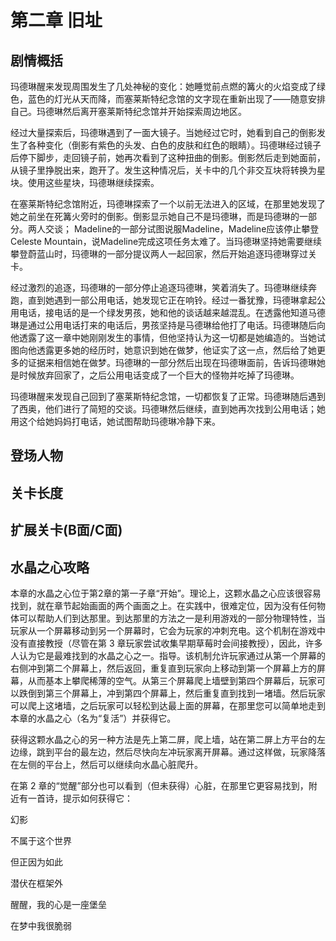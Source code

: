 # 第二章 旧址
## 剧情概括
玛德琳醒来发现周围发生了几处神秘的变化：她睡觉前点燃的篝火的火焰变成了绿色，蓝色的灯光从天而降，而塞莱斯特纪念馆的文字现在重新出现了——随意安排自己。玛德琳然后离开塞莱斯特纪念馆并开始探索周边地区。

经过大量探索后，玛德琳遇到了一面大镜子。当她经过它时，她看到自己的倒影发生了各种变化（倒影有紫色的头发、白色的皮肤和红色的眼睛）。玛德琳经过镜子后停下脚步，走回镜子前，她再次看到了这种扭曲的倒影。倒影然后走到她面前，从镜子里挣脱出来，跑开了。发生这种情况后，关卡中的几个非交互块将转换为星块。使用这些星块，玛德琳继续探索。

在塞莱斯特纪念馆附近，玛德琳探索了一个以前无法进入的区域，在那里她发现了她之前坐在死篝火旁时的倒影。倒影显示她自己不是玛德琳，而是玛德琳的一部分。两人交谈； Madeline的一部分试图说服Madeline，Madeline应该停止攀登Celeste Mountain，说Madeline完成这项任务太难了。当玛德琳坚持她需要继续攀登蔚蓝山时，玛德琳的一部分提议两人一起回家，然后开始追逐玛德琳穿过关卡。

经过激烈的追逐，玛德琳的一部分停止追逐玛德琳，笑着消失了。玛德琳继续奔跑，直到她遇到一部公用电话，她发现它正在响铃。经过一番犹豫，玛德琳拿起公用电话，接电话的是一个绿发男孩，她和他的谈话越来越混乱。在透露他知道马德琳是通过公用电话打来的电话后，男孩坚持是马德琳给他打了电话。玛德琳随后向他透露了这一章中她刚刚发生的事情，但他坚持认为这一切都是她编造的。当她试图向他透露更多她的经历时，她意识到她在做梦，他证实了这一点，然后给了她更多的证据来相信她在做梦。玛德琳的一部分然后出现在玛德琳面前，告诉玛德琳她是时候放弃回家了，之后公用电话变成了一个巨大的怪物并吃掉了玛德琳。

玛德琳醒来发现自己回到了塞莱斯特纪念馆，一切都恢复了正常。玛德琳随后遇到了西奥，他们进行了简短的交谈。玛德琳然后继续，直到她再次找到公用电话；她用这个给她妈妈打电话，她试图帮助玛德琳冷静下来。 
## 登场人物

## 关卡长度
## 扩展关卡(**B面**/**C面**)
## 水晶之心攻略
本章的水晶之心位于第2章的第一子章“开始”。理论上，这颗水晶之心应该很容易找到，就在章节起始画面的两个画面之上。在实践中，很难定位，因为没有任何物体可以帮助人们到达那里。到达那里的方法之一是利用游戏的一部分物理特性，当玩家从一个屏幕移动到另一个屏幕时，它会为玩家的冲刺充电。这个机制在游戏中没有直接教授（尽管在第 3 章玩家尝试收集早期草莓时会间接教授），因此，许多人认为它是最难找到的水晶之心之一。指导。该机制允许玩家通过从第一个屏幕的右侧冲到第二个屏幕上，然后返回，重复直到玩家向上移动到第一个屏幕上方的屏幕，从而基本上攀爬稀薄的空气。从第三个屏幕爬上墙壁到第四个屏幕后，玩家可以跌倒到第三个屏幕上，冲到第四个屏幕上，然后重复直到找到一堵墙。然后玩家可以爬上这堵墙，之后玩家可以轻松到达最上面的屏幕，在那里您可以简单地走到本章的水晶之心（名为“复活”）并获得它。

获得这颗水晶之心的另一种方法是先上第二屏，爬上墙，站在第二屏上方平台的左边缘，跳到平台的最左边，然后尽快向左冲玩家离开屏幕。通过这样做，玩家降落在左侧的平台上，然后可以继续向水晶心脏爬升。

在第 2 章的“觉醒”部分也可以看到（但未获得）心脏，在那里它更容易找到，附近有一首诗，提示如何获得它：

幻影

不属于这个世界

但正因为如此

潜伏在框架外

醒醒，我的心是一座堡垒

在梦中我很脆弱
